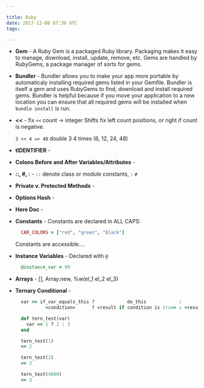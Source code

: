 ```yaml
---

title: Ruby
date: 2017-12-08 07:39 UTC
tags: 

---
```



* **Gem** - A Ruby Gem is a packaged Ruby library. Packaging makes it easy to manage, download, install, update, remove, etc. Gems are handled by RubyGems, a package manager of sorts for gems.

* **Bundler** - Bundler allows you to make your app more portable by automaticaly installing required gems listed in your Gemfile. Bundler is itself a gem and uses RubyGems to find, download and install required gems. Bundler is helpful because if you move your application to a new location you can ensure that all required gems will be installed when `bundle install` is run.



* **<<** -  fix `<<` count → integer Shifts fix left count positions, or right if count is negative.

  `3 << 4 => 48` double 3 4 times (6, 12, 24, 48)

* **tIDENTIFIER** -

* **Colons Before and After Variables/Attributes** -

* **::, #, :** -
  `::` denote class or module constants,
  `:`
  `#`

* **Private v. Protected Methods** -

* **Options Hash** -

* **Here Doc** -

* **Constants** - Constants are declared in ALL CAPS:
  ```ruby
    CAR_COLORS = ["red", "green", "black"]
  ```
  Constants are accessible....

* **Instance Variables** - Declared with `@`
  ```ruby
    @instance_var = 99
  ```

* **Arrays** - [], Array.new, %w(el_1 el_2 el_3)

* **Ternary Conditional** -
  ```ruby
    var == if_var_equals_this ?            do_this            :        else_do_this
             <condition>      ? <result if condition is true> : <result if condition is false>

    def tern_test(var)
      var == 1 ? 2 : 3
    end

    tern_test(1)
    => 2

    tern_test(2)
    => 3

    tern_test(4000)
    => 3
  ```

